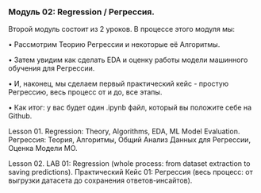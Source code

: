 ### Модуль 02: Regression / Регрессия.
Второй модуль состоит из 2 уроков. В процессе этого модуля мы:

• Рассмотрим Теорию Регрессии и некоторые её Алгоритмы.

• Затем увидим как сделать EDA и оценку работы модели машинного обучения для Регрессии.

• И, наконец, мы сделаем первый практический кейс - простую Регрессию, весь процесс от и до, все этапы.

• Как итог: у вас будет один .ipynb файл, который вы положите себе на Github.

Lesson 01. Regression: Theory, Algorithms, EDA, ML Model Evaluation.
Регрессия: Теория, Алгоритмы, Общий Анализ Данных для Регрессии, Оценка Модели МО.

Lesson 02. LAB 01: Regression (whole process: from dataset extraction to saving predictions).
Практический Кейс 01: Регрессия (весь процесс: от выгрузки датасета до сохранения ответов-инсайтов).
